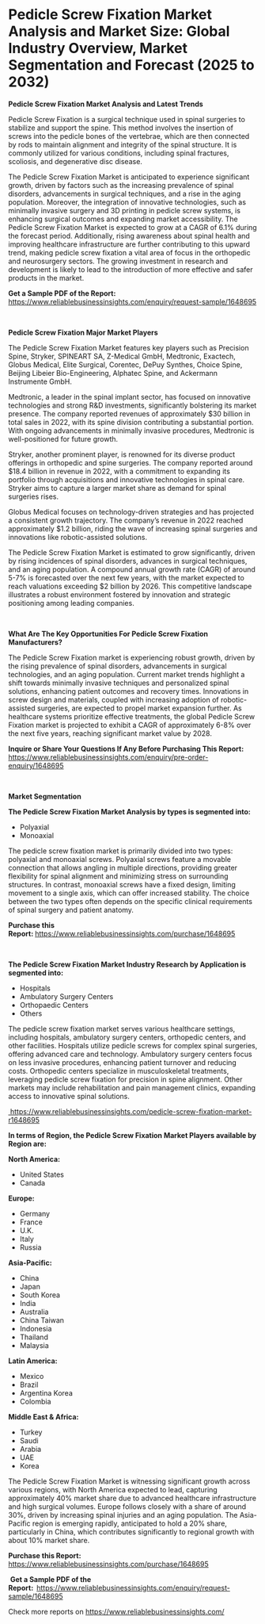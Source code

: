 <p><h1>Pedicle Screw Fixation Market Analysis and Market Size: Global Industry Overview, Market Segmentation and Forecast (2025 to 2032)</h1></p><p><strong>Pedicle Screw Fixation Market Analysis and Latest Trends</strong></p>
<p><p>Pedicle Screw Fixation is a surgical technique used in spinal surgeries to stabilize and support the spine. This method involves the insertion of screws into the pedicle bones of the vertebrae, which are then connected by rods to maintain alignment and integrity of the spinal structure. It is commonly utilized for various conditions, including spinal fractures, scoliosis, and degenerative disc disease.</p><p>The Pedicle Screw Fixation Market is anticipated to experience significant growth, driven by factors such as the increasing prevalence of spinal disorders, advancements in surgical techniques, and a rise in the aging population. Moreover, the integration of innovative technologies, such as minimally invasive surgery and 3D printing in pedicle screw systems, is enhancing surgical outcomes and expanding market accessibility. The Pedicle Screw Fixation Market is expected to grow at a CAGR of 6.1% during the forecast period. Additionally, rising awareness about spinal health and improving healthcare infrastructure are further contributing to this upward trend, making pedicle screw fixation a vital area of focus in the orthopedic and neurosurgery sectors. The growing investment in research and development is likely to lead to the introduction of more effective and safer products in the market.</p></p>
<p><strong>Get a Sample PDF of the Report:&nbsp;</strong> <a href="https://www.reliablebusinessinsights.com/enquiry/request-sample/1648695?utm_campaign=2779&utm_medium=2&utm_source=Github&utm_content=ia&utm_term=03032025&utm_id=pedicle-screw-fixation">https://www.reliablebusinessinsights.com/enquiry/request-sample/1648695</a></p>
<p>&nbsp;</p>
<p><strong>Pedicle Screw Fixation Major Market Players</strong></p>
<p><p>The Pedicle Screw Fixation Market features key players such as Precision Spine, Stryker, SPINEART SA, Z-Medical GmbH, Medtronic, Exactech, Globus Medical, Elite Surgical, Corentec, DePuy Synthes, Choice Spine, Beijing Libeier Bio-Engineering, Alphatec Spine, and Ackermann Instrumente GmbH. </p><p>Medtronic, a leader in the spinal implant sector, has focused on innovative technologies and strong R&D investments, significantly bolstering its market presence. The company reported revenues of approximately $30 billion in total sales in 2022, with its spine division contributing a substantial portion. With ongoing advancements in minimally invasive procedures, Medtronic is well-positioned for future growth.</p><p>Stryker, another prominent player, is renowned for its diverse product offerings in orthopedic and spine surgeries. The company reported around $18.4 billion in revenue in 2022, with a commitment to expanding its portfolio through acquisitions and innovative technologies in spinal care. Stryker aims to capture a larger market share as demand for spinal surgeries rises.</p><p>Globus Medical focuses on technology-driven strategies and has projected a consistent growth trajectory. The company’s revenue in 2022 reached approximately $1.2 billion, riding the wave of increasing spinal surgeries and innovations like robotic-assisted solutions.</p><p>The Pedicle Screw Fixation Market is estimated to grow significantly, driven by rising incidences of spinal disorders, advances in surgical techniques, and an aging population. A compound annual growth rate (CAGR) of around 5-7% is forecasted over the next few years, with the market expected to reach valuations exceeding $2 billion by 2026. This competitive landscape illustrates a robust environment fostered by innovation and strategic positioning among leading companies.</p></p>
<p>&nbsp;</p>
<p><strong>What Are The Key Opportunities For Pedicle Screw Fixation Manufacturers?</strong></p>
<p><p>The Pedicle Screw Fixation market is experiencing robust growth, driven by the rising prevalence of spinal disorders, advancements in surgical technologies, and an aging population. Current market trends highlight a shift towards minimally invasive techniques and personalized spinal solutions, enhancing patient outcomes and recovery times. Innovations in screw design and materials, coupled with increasing adoption of robotic-assisted surgeries, are expected to propel market expansion further. As healthcare systems prioritize effective treatments, the global Pedicle Screw Fixation market is projected to exhibit a CAGR of approximately 6-8% over the next five years, reaching significant market value by 2028.</p></p>
<p><strong>Inquire or Share Your Questions If Any Before Purchasing This Report:</strong> <a href="https://www.reliablebusinessinsights.com/enquiry/pre-order-enquiry/1648695?utm_campaign=2779&utm_medium=2&utm_source=Github&utm_content=ia&utm_term=03032025&utm_id=pedicle-screw-fixation">https://www.reliablebusinessinsights.com/enquiry/pre-order-enquiry/1648695</a></p>
<p>&nbsp;</p>
<p><strong>Market Segmentation</strong></p>
<p><strong>The Pedicle Screw Fixation Market Analysis by types is segmented into:</strong></p>
<p><ul><li>Polyaxial</li><li>Monoaxial</li></ul></p>
<p><p>The pedicle screw fixation market is primarily divided into two types: polyaxial and monoaxial screws. Polyaxial screws feature a movable connection that allows angling in multiple directions, providing greater flexibility for spinal alignment and minimizing stress on surrounding structures. In contrast, monoaxial screws have a fixed design, limiting movement to a single axis, which can offer increased stability. The choice between the two types often depends on the specific clinical requirements of spinal surgery and patient anatomy.</p></p>
<p><strong>Purchase this Report:&nbsp;</strong><a href="https://www.reliablebusinessinsights.com/purchase/1648695?utm_campaign=2779&utm_medium=2&utm_source=Github&utm_content=ia&utm_term=03032025&utm_id=pedicle-screw-fixation">https://www.reliablebusinessinsights.com/purchase/1648695</a></p>
<p>&nbsp;</p>
<p><strong>The Pedicle Screw Fixation Market Industry Research by Application is segmented into:</strong></p>
<p><ul><li>Hospitals</li><li>Ambulatory Surgery Centers</li><li>Orthopaedic Centers</li><li>Others</li></ul></p>
<p><p>The pedicle screw fixation market serves various healthcare settings, including hospitals, ambulatory surgery centers, orthopedic centers, and other facilities. Hospitals utilize pedicle screws for complex spinal surgeries, offering advanced care and technology. Ambulatory surgery centers focus on less invasive procedures, enhancing patient turnover and reducing costs. Orthopedic centers specialize in musculoskeletal treatments, leveraging pedicle screw fixation for precision in spine alignment. Other markets may include rehabilitation and pain management clinics, expanding access to innovative spinal solutions.</p></p>
<p><a href="https://www.reliablebusinessinsights.com/pedicle-screw-fixation-market-r1648695?utm_campaign=2779&utm_medium=2&utm_source=Github&utm_content=ia&utm_term=03032025&utm_id=pedicle-screw-fixation">&nbsp;https://www.reliablebusinessinsights.com/pedicle-screw-fixation-market-r1648695</a></p>
<p><strong>In terms of Region, the Pedicle Screw Fixation Market Players available by Region are:</strong></p>
<p>
    <p> <strong> North America: </strong>
        <ul>
            <li>United States</li>
            <li>Canada</li>
        </ul>
        </p> 
    <p> <strong> Europe: </strong>
        <ul>
            <li>Germany</li>
            <li>France</li>
            <li>U.K.</li>
            <li>Italy</li>
            <li>Russia</li>
        </ul>
        </p> 
    <p> <strong> Asia-Pacific: </strong>
        <ul>
            <li>China</li>
            <li>Japan</li>
            <li>South Korea</li>
            <li>India</li>
            <li>Australia</li>
            <li>China Taiwan</li>
            <li>Indonesia</li>
            <li>Thailand</li>
            <li>Malaysia</li>
        </ul>
        </p> 
    <p> <strong> Latin America: </strong>
        <ul>
            <li>Mexico</li>
            <li>Brazil</li>
            <li>Argentina Korea</li>
            <li>Colombia</li>
        </ul>
        </p> 
    <p> <strong> Middle East & Africa: </strong>
        <ul>
            <li>Turkey</li>
            <li>Saudi</li>
            <li>Arabia</li>
            <li>UAE</li>
            <li>Korea</li>
        </ul>
    </p>
    </p>
<p><p>The Pedicle Screw Fixation Market is witnessing significant growth across various regions, with North America expected to lead, capturing approximately 40% market share due to advanced healthcare infrastructure and high surgical volumes. Europe follows closely with a share of around 30%, driven by increasing spinal injuries and an aging population. The Asia-Pacific region is emerging rapidly, anticipated to hold a 20% share, particularly in China, which contributes significantly to regional growth with about 10% market share.</p></p>
<p><strong>Purchase this Report: </strong><a href="https://www.reliablebusinessinsights.com/purchase/1648695?utm_campaign=2779&utm_medium=2&utm_source=Github&utm_content=ia&utm_term=03032025&utm_id=pedicle-screw-fixation">https://www.reliablebusinessinsights.com/purchase/1648695</a></p>
<p>&nbsp;<strong>Get a Sample PDF of the Report:&nbsp;&nbsp;</strong><a href="https://www.reliablebusinessinsights.com/enquiry/request-sample/1648695?utm_campaign=2779&utm_medium=2&utm_source=Github&utm_content=ia&utm_term=03032025&utm_id=pedicle-screw-fixation">https://www.reliablebusinessinsights.com/enquiry/request-sample/1648695</a></p>
<p><strong></strong></p>
<p>Check more reports on <a href="https://www.reliablebusinessinsights.com/?utm_campaign=2779&utm_medium=2&utm_source=Github&utm_content=ia&utm_term=03032025&utm_id=pedicle-screw-fixation">https://www.reliablebusinessinsights.com/</a></p>